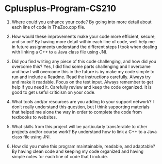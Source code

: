 # Cplusplus-Program-CS210

1. Where could you enhance your code? 
By going into more detail about each line of code in TheZoo.cpp file.

2. How would these improvements make your code more efficient, secure, and so on?
By having more detail within each line of code, well help me in future assignments understand the different steps I took when dealing with linking a C++ to a Java class file using JNI.

3. Did you find writing any piece of this code challenging, and how did you overcome this? 
Yes, I did find some parts challenging and I overcame and how I will overcome this in the future   is by make my code simple to run and include a Readme. Read the instructions carefully. Always try and make it readable. Focus on the test input. Always remember to get help if you need it. Carefully review and keep the code organized. It is good to get useful criticism on your code.

4. What tools and/or resources are you adding to your support network?
I don’t really understand this question, but I think supporting materials that helped me alone the way in order to complete the code from textbooks to websites. 

5. What skills from this project will be particularly transferable to other projects and/or course work?
By understand how to link a C++ to a Java class file using JNI.

6. How did you make this program maintainable, readable, and adaptable?
By having clean code and keeping my code organized and having simple notes for each line of code that I include.
